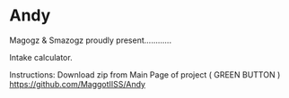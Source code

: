 # Andy
 Magogz & Smazogz proudly present............

Intake calculator.

Instructions:  Download zip from Main Page of project ( GREEN BUTTON )
https://github.com/MaggotIISS/Andy 
